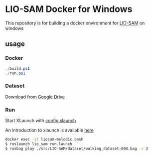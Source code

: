 # LIO-SAM Docker for Windows

This repository is for building a docker environment for [LIO-SAM](https://github.com/TixiaoShan/LIO-SAM) on windows


## usage

### Docker

```ps1
./build.ps1
./run.ps1
```

### Dataset

Download from [Google Drive](https://drive.google.com/drive/folders/1gJHwfdHCRdjP7vuT556pv8atqrCJPbUq)

### Run

Start XLaunch with [config.xlaunch](https://github.com/masachika-kamada/liosam-docker/blob/main/config.xlaunch)

An introduction to xlaunch is available [here](https://github.com/masachika-kamada/ros-docker-windows#preparation)

```bash
docker exec -it liosam-melodic bash
$ roslaunch lio_sam run.launch
$ rosbag play ./src/LIO-SAM/dataset/walking_dataset-004.bag -r 3
```
